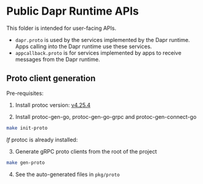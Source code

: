 # Public Dapr Runtime APIs

This folder is intended for user-facing APIs. 

- `dapr.proto` is used by the services implemented by the Dapr runtime. Apps calling into the Dapr runtime use these services.
- `appcallback.proto` is for services implemented by apps to receive messages from the Dapr runtime.

## Proto client generation

Pre-requisites:
1. Install protoc version: [v4.25.4](https://github.com/protocolbuffers/protobuf/releases/tag/v4.25.4)

2. Install protoc-gen-go, protoc-gen-go-grpc and protoc-gen-connect-go

```bash
make init-proto
```

*If* protoc is already installed:

3. Generate gRPC proto clients from the root of the project

```bash
make gen-proto
```

4. See the auto-generated files in `pkg/proto`
